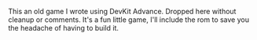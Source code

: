 This an old game I wrote using DevKit Advance.  Dropped here without cleanup
or comments.  It's a fun little game, I'll include the rom to save you the
headache of having to build it. 
